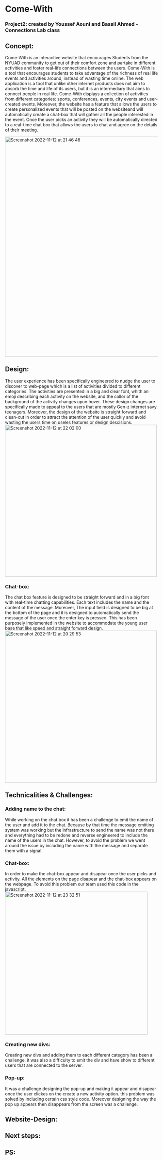 # Come-With
### Project2: created by Youssef Aouni and Bassil Ahmed - Connections Lab class
## Concept:
Come-With is an interactive website that encourages Students from the NYUAD community to get out of their comfort zone and partake in different activities
and foster real-life connections between the users. Come-With is a tool that encourages students to take advantage of the richness of real life events and activities around, instead of wasting time online. The web application is a tool that unlike other internet products does not aim to absorb the time and 
life of its users, but it is an intermediary that aims to connect people in real life.
Come-With displays a collection of activities from different categories: sports, conferences, events, city events and user-created events. Moreover, the website has a feature that allows the users to create personalized events that will be posted on the websiteand will automatically create a chat-box that will gather all the people interested in the event.
Once the user picks an activity they will be automatically directed to a real-time chat box that allows the users to chat and agree on the details of their 
meeting.

<img width="724" alt="Screenshot 2022-11-12 at 21 46 48" src="https://user-images.githubusercontent.com/112507667/201487606-75f84642-4112-48d4-b1c9-3e06d19dbb22.png">

## Design:
The user experience has been specifically engineered to nudge the user to discover to web-page which is a list of activities divided to different categories. The activities are presented in a big and clear font, whith an emoji describing each activity on the website, and the collor of the background
of the activity changes upon hover. These design changes are specifically made to appeal to the users that are mostly Gen-z internet savy teenagers. Moreover, the design of the website is straight forward and clean-cut in order to attract the attention of the user quickly and avoid wasting the users
time on useles features or design descisions.
<img width="500" alt="Screenshot 2022-11-12 at 22 02 00" src="https://user-images.githubusercontent.com/112507667/201488278-f7652e91-d13a-41a6-af03-31aefe3dde0c.png"> 
### Chat-box:
The chat box feature is designed to be straight forward and in a big font with real-time chatting capabilities. Each text includes the name and the content of the message. Moreover, The input field is designed to be big at the bottom of the page and it is designed to automatically send the message of the user once the enter key is pressed. This has been purposely implemented in the website to accommodate the young user base that like speed and straight forward 
design.
<img width="500" alt="Screenshot 2022-11-12 at 20 29 53" src="https://user-images.githubusercontent.com/112507667/201488302-edca55a5-d3b5-4323-901d-688747a041f8.png">


## Technicalities & Challenges:

### Adding name to the chat:
While working on the chat box it has been a challenge to emit the name of the user and add it to the chat. Because by that time the message emitting system was working but the infrastructure to send the name was not there and everything had to be redone and reverse engineered to include the name of the users in the chat. However, to avoid the problem we went around the issue by including the name with the message and separate them with a signal.
### Chat-box:
In order to make the chat-box appear and disapear once the user picks and activity. All the elements on the page disapear and the chat-box appears on the 
webpage. To avoid this problem our team used this code in the javascript.
<img width="470" alt="Screenshot 2022-11-12 at 23 32 51" src="https://user-images.githubusercontent.com/112507667/201491458-65a704ff-0e4e-4ff0-abad-66da15177979.png">

### Creating new divs:
Creating new divs and adding them to each different category has been a challenge, it was also a difficulty to emit the div and have show to different users that are connected to the server.

### Pop-up:
It was a challenge designing the pop-up and making it appear and disapear once the user clickes on the create a new activity option. this problem was solved by including certain css style code. Moreover designing the way the pop up appears then disappears from the screen was a challenge.





## Website-Design:

## Next steps:

## PS:


